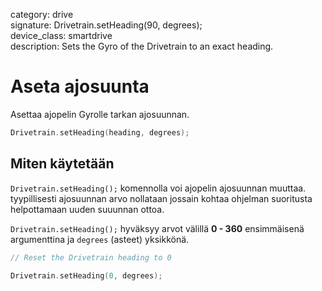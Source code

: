 category: drive  
signature: Drivetrain.setHeading(90, degrees);  
device_class: smartdrive  
description: Sets the Gyro of the Drivetrain to an exact heading.  

# Aseta ajosuunta

Asettaa ajopelin Gyrolle tarkan ajosuunnan.

```cpp
Drivetrain.setHeading(heading, degrees);
```

## Miten käytetään

`Drivetrain.setHeading();` komennolla voi ajopelin ajosuunnan muuttaa. tyypillisesti ajosuunnan arvo nollataan jossain kohtaa ohjelman suoritusta helpottamaan uuden suuunnan ottoa.

`Drivetrain.setHeading();` hyväksyy arvot välillä **0 - 360** ensimmäisenä argumenttina ja `degrees` (asteet) yksikkönä.

```cpp
// Reset the Drivetrain heading to 0

Drivetrain.setHeading(0, degrees);
```

<advanced>
</advanced>